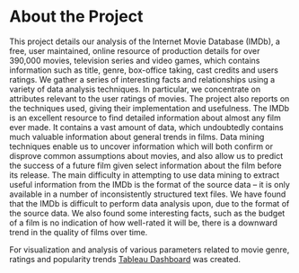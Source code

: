 # About the Project

This project details our analysis of the Internet Movie Database (IMDb), a free, user maintained, online resource of production details for over 390,000 movies, television series and video games, which contains information such as title, genre, box-office taking, cast credits and users ratings. We gather a series of interesting facts and relationships using a variety of data analysis techniques. In particular, we concentrate on attributes relevant to the user ratings of movies. The project also reports on the techniques used, giving their implementation and usefulness.
The IMDb is an excellent resource to find detailed information about almost any film ever made. It contains a vast amount of data, which undoubtedly contains much valuable information about general trends in films. Data mining techniques enable us to uncover information which will both confirm or disprove common assumptions about movies, and also allow us to predict the success of a future film given select information about the film before its release. The main difficulty in attempting to use data mining to extract useful information from the IMDb is the format of the source
data – it is only available in a number of inconsistently structured text files. We have found that the IMDb is difficult to perform data analysis upon, due to the format of the source data. We also found some interesting facts, such as the budget of a film is no indication of how well-rated it will be, there is a downward trend in the quality of films over time.

For visualization and analysis of various parameters related to movie genre, ratings and popularity trends [Tableau Dashboard](https://public.tableau.com/app/profile/sushant.batra/viz/IMDb_Movies_Dashboard/IMDbDashboard) was created.
